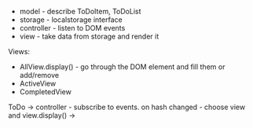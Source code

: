 - model - describe ToDoItem, ToDoList
- storage - localstorage interface 
- controller - listen to DOM events
- view  - take data from storage and render it

Views:
- AllView.display() - go through the DOM element and fill them or add/remove
- ActiveView
- CompletedView

ToDo
  -> controller - subscribe to events. on hash changed - choose view and view.display()
  -> 